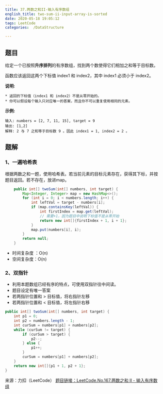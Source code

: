 ```yaml
---
title: 37.两数之和II-输入有序数组
english_title: two-sum-ii-input-array-is-sorted
date: 2020-05-18 19:05:12
tags: LeetCode
categories:  /DataStructure

---
```


## 题目

给定一个已按照**升序排列**的有序数组，找到两个数使得它们相加之和等于目标数。

函数应该返回这两个下标值 index1 和 index2，其中 index1 必须小于 index2。

**说明:**

```
* 返回的下标值（index1 和 index2）不是从零开始的。
* 你可以假设每个输入只对应唯一的答案，而且你不可以重复使用相同的元素。
```
**示例:**

```
输入: numbers = [2, 7, 11, 15], target = 9
输出: [1,2]
解释: 2 与 7 之和等于目标数 9 。因此 index1 = 1, index2 = 2 。
```

## 题解

### 1、一遍哈希表

根据两数之和一题，使用哈希表。若当前元素的目标元素存在，获得其下标，并按题目返回。若不存在，放进map。

```java
    public int[] twoSum(int[] numbers, int target) {
        Map<Integer, Integer> map = new HashMap<>();
        for (int i = 0; i < numbers.length; i++) {
            int leftVal = target - numbers[i];
            if (map.containsKey(leftVal)) {
                int firstIndex = map.get(leftVal);
                // 需要+1，因为题目中说明下标值不是从零开始 
                return new int[]{firstIndex + 1, i + 1};
            }
            map.put(numbers[i], i);
        }
        return null;
    }
```

* 时间复杂度 ：O(n)
* 空间复杂度：O(n)

### 2、双指针

* 利用本题数组已经有序的特点，可使用双指针往中间读。
* 题目设定有唯一答案
* 若两指针位置和 > 目标值，将右指针左移
* 若两指针位置和 < 目标值，将左指针右移

```java
public int[] twoSum(int[] numbers, int target) {
    int p1 = 0;
    int p2 = numbers.length - 1;
    int curSum = numbers[p1] + numbers[p2];
    while (curSum != target) {
        if (curSum > target) {
            p2--;
        } else {
            p1++;
        }
        curSum = numbers[p1] + numbers[p2];
    }
    return new int[]{p1 + 1, p2 + 1};
}
```

来源：力扣（LeetCode）
[题目链接：LeetCode.No.167.两数之和 II - 输入有序数组](https://leetcode-cn.com/problems/two-sum-ii-input-array-is-sorted)